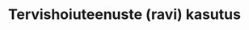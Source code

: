 ---
title: Tervishoiuteenuste (ravi) kasutus
title_en: 'Use of healthcare services'
notes: >-
  Tervishoiuteenuste rahastamine lepingupartnerite ja teenuste liikide kaupa
  aastas, alates aastast 2014
notes_en: ''
category: 
  - Tervis
category_en: 
  - Health
resources:
  - name: Tervishoiuteenuste (ravi) kasutus teenuse osutajate lõikes
    url: 'https://statistika.haigekassa.ee/PXWeb/pxweb/et/eelarve/eelarve/THT08.px/?rxid=b9911bd7-5487-4855-9616-ba23bcdab9ea'
    format: px
    interactive: 'False'
license: 'https://creativecommons.org/licenses/by-sa/3.0/ee/legalcode'
update_freq: 'http://purl.org/linked-data/sdmx/2009/code#freq-A'
organization: Eesti Haigekassa
maintainer_name: ''
maintainer_email: ''
maintainer_phone: ''
date_issued: '21/04/2020'
date_modified: 2020/08/12
---